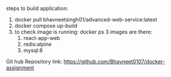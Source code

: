 steps to build application:

1. docker pull bhavneetsingh01/advanced-web-service:latest
2. docker compose up-build
3. to check image is running:
   docker ps
   3 images are there:
   1. react-app-web 
   2. redis:alpine
   3.  mysql:8


Git hub Repository link:
https://github.com/Bhavneet0107/docker-assignment
